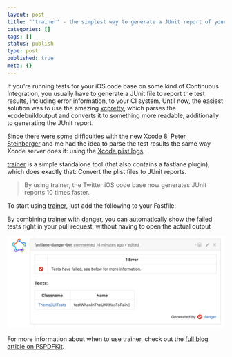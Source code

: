 ```yaml
---
layout: post
title: "'trainer' - the simplest way to generate a JUnit report of your iOS tests"
categories: []
tags: []
status: publish
type: post
published: true
meta: {}
---
```


If you're running tests for your iOS code base on some kind of Continuous Integration, you usually have to generate a JUnit file to report the test results, including error information, to your CI system. Until now, the easiest solution was to use the amazing 
[xcpretty](https://github.com/supermarin/xcpretty), which parses the 
xcodebuildoutput and converts it to something more readable, additionally to generating the JUnit report.

Since there were 
[some difficulties](https://github.com/supermarin/xcpretty/issues/227) with the new Xcode 8, 
[Peter Steinberger](https://twitter.com/steipete) and me had the idea to parse the test results the same way Xcode server does it: using the 
[Xcode plist logs](http://michele.io/test-logs-in-xcode). 

[trainer](https://github.com/KrauseFx/trainer) is a simple standalone tool (that also contains a fastlane plugin), which does exactly that: Convert the plist files to JUnit reports.

>By using trainer, the Twitter iOS code base now generates JUnit reports 10 times faster.


To start using 
[trainer](https://github.com/KrauseFx/trainer), just add the following to your Fastfile:

By combining 
[trainer](http://https;//github.com/KrauseFx/trainer) with 
[danger](http://danger.systems), you can automatically show the failed tests right in your pull request, without having to open the actual output
  
      
[![](/squarespace_images/static_545299aae4b0e9514fe30c95_54529a29e4b025a90f45cc50_57ac1cc98419c28d7983eba9_1470897374679__img.png_)](https://github.com/Themoji/ios/pull/26)
  


For more information about when to use trainer, check out the 
[full blog article on PSPDFKit](https://pspdfkit.com/blog/2016/converting-xcode-test-results-the-fast-way/).
